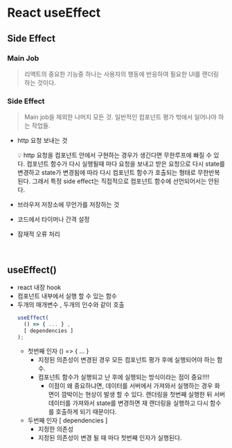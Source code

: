 # React useEffect

## Side Effect

### Main Job

> 리액트의 중요한 기능중 하나는 사용자의 행동에 반응하여 필요한 UI를 랜더링 하는 것이다.

### Side Effect

> Main job을 제외한 나머지 모든 것. 일반적인 컴포넌트 평가 밖에서 일어나야 하는 작업들.

- http 요청 보내는 것
    <aside>
    💡 http 요청을 컴포넌트 안에서 구현하는 경우가 생긴다면 무한루프에 빠질 수 있다. 컴포넌트 함수가 다시 실행될때 마다 요청을 보내고 받은 요청으로 다시 state를 변경하고 state가 변경됨에 따라 다시 컴포넌트 함수가 호출되는 형태로 무한반복 된다. 그래서 특정 side effect는 직접적으로 컴포넌트 함수에 선언되어서는 안된다.
    
    </aside>

- 브라우저 저장소에 무언가를 저장하는 것
- 코드에서 타이머나 간격 설정
- 잠재적 오류 처리

<br />

## useEffect()

- react 내장 hook
- 컴포넌트 내부에서 실행 할 수 있는 함수
- 두개의 매개변수 , 두개의 인수와 같이 호출
  ```jsx
  useEffect(
  	() => { ... } ,
    [ dependencies ]
  );
  ```
  - 첫번째 인자 () => { ... }
    - 지정된 의존성이 변경된 경우 모든 컴포넌트 평가 후에 실행되어야 하는 함수.
    - 컴포넌트 함수가 실행되고 난 후에 실행되는 방식이라는 점이 중요!!!!
      - 이점이 왜 중요하냐면, 데이터를 서버에서 가져와서 실행하는 경우 화면이 깜박이는 현상이 발생 할 수 있다. 랜더링을 첫번째 실행한 뒤 서버 데이터를 가져와서 state를 변경하면 재 랜더링을 실행하고 다시 함수를 호출하게 되기 때문이다.
  - 두번째 인자 [ dependencies ]
    - 지정한 의존성
    - 지정된 의존성이 변경 될 때 마다 첫번째 인자가 실행된다.
